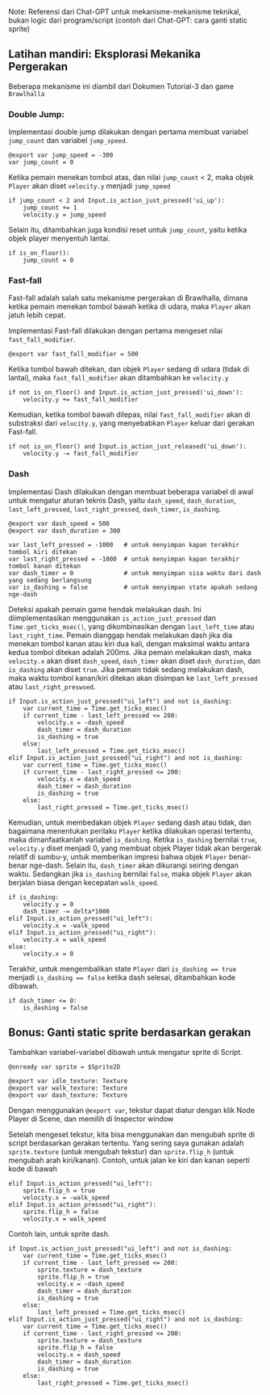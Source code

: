 Note: Referensi dari Chat-GPT untuk mekanisme-mekanisme teknikal, bukan logic dari program/script (contoh dari Chat-GPT: cara ganti static sprite)
## Latihan mandiri: Eksplorasi Mekanika Pergerakan
Beberapa mekanisme ini diambil dari Dokumen Tutorial-3 dan game `Brawlhalla`
### Double Jump:
Implementasi double jump dilakukan dengan pertama membuat variabel `jump_count` dan variabel `jump_speed`.

```
@export var jump_speed = -300
var jump_count = 0
```
Ketika pemain menekan tombol atas, dan nilai `jump_count` < 2, maka objek `Player` akan diset `velocity.y` menjadi `jump_speed`

```
if jump_count < 2 and Input.is_action_just_pressed('ui_up'):
	jump_count += 1
	velocity.y = jump_speed
```
Selain itu, ditambahkan juga kondisi reset untuk `jump_count`, yaitu ketika objek player menyentuh lantai.
```
if is_on_floor():
	jump_count = 0
```

### Fast-fall
Fast-fall adalah salah satu mekanisme pergerakan di Brawlhalla, dimana ketika pemain menekan tombol bawah ketika di udara, maka `Player` akan jatuh lebih cepat.

Implementasi Fast-fall dilakukan dengan pertama mengeset nilai `fast_fall_modifier`.
```
@export var fast_fall_modifier = 500
```
Ketika tombol bawah ditekan, dan objek `Player` sedang di udara (tidak di lantai), maka `fast_fall_modifier` akan ditambahkan ke `velocity.y`
```
if not is_on_floor() and Input.is_action_just_pressed('ui_down'):
    velocity.y += fast_fall_modifier
```
Kemudian, ketika tombol bawah dilepas, nilai `fast_fall_modifier` akan di substraksi dari `velocity.y`, yang menyebabkan `Player` keluar dari gerakan Fast-fall. 
```
if not is_on_floor() and Input.is_action_just_released('ui_down'):
    velocity.y -= fast_fall_modifier
```

### Dash
Implementasi Dash dilakukan dengan membuat beberapa variabel di awal untuk mengatur aturan teknis Dash, yaitu `dash_speed`, `dash_duration`, `last_left_pressed`, `last_right_pressed`, `dash_timer`, `is_dashing`.
```
@export var dash_speed = 500
@export var dash_duration = 300

var last_left_pressed = -1000   # untuk menyimpan kapan terakhir tombol kiri ditekan
var last_right_pressed = -1000  # untuk menyimpan kapan terakhir tombol kanan ditekan
var dash_timer = 0              # untuk menyimpan sisa waktu dari dash yang sedang berlangsung
var is_dashing = false          # untuk menyimpan state apakah sedang nge-dash
```

Deteksi apakah pemain game hendak melakukan dash. Ini diimplementasikan menggunakan `is_action_just_pressed` dan `Time.get_ticks_msec()`, yang dikombinasikan dengan `last_left_time` atau `last_right_time`.
Pemain dianggap hendak melakukan dash jika dia menekan tombol kanan atau kiri dua kali, dengan maksimal waktu antara kedua tombol ditekan adalah 200ms.
Jika pemain melakukan dash, maka `velocity.x` akan diset `dash_speed`, `dash_timer` akan diset `dash_duration`, dan `is_dashing` akan diset `true`.
Jika pemain tidak sedang melakukan dash, maka waktu tombol kanan/kiri ditekan akan disimpan ke `last_left_pressed` atau `last_right_preswsed`.
```
if Input.is_action_just_pressed("ui_left") and not is_dashing:
    var current_time = Time.get_ticks_msec()
    if current_time - last_left_pressed <= 200:
        velocity.x = -dash_speed
        dash_timer = dash_duration
        is_dashing = true
    else:
        last_left_pressed = Time.get_ticks_msec()
elif Input.is_action_just_pressed("ui_right") and not is_dashing:
    var current_time = Time.get_ticks_msec()
    if current_time - last_right_pressed <= 200:
        velocity.x = dash_speed
        dash_timer = dash_duration
        is_dashing = true
    else:
        last_right_pressed = Time.get_ticks_msec()
```

Kemudian, untuk membedakan objek `Player` sedang dash atau tidak, dan bagaimana menentukan perilaku `Player` ketika dilakukan operasi tertentu, maka dimanfaatkanlah variabel `is_dashing`.
Ketika `is_dashing` bernilai `true`, `velocity.y` diset menjadi 0, yang membuat objek Player tidak akan bergerak relatif di sumbu-y, untuk memberikan impresi bahwa objek `Player` benar-benar nge-dash.
Selain itu, `dash_timer` akan dikurangi seiring dengan waktu.
Sedangkan jika `is_dashing` bernilai `false`, maka objek `Player` akan berjalan biasa dengan kecepatan `walk_speed`.
```
if is_dashing:
    velocity.y = 0
    dash_timer -= delta*1000
elif Input.is_action_pressed("ui_left"):
    velocity.x = -walk_speed
elif Input.is_action_pressed("ui_right"):
    velocity.x = walk_speed
else:
    velocity.x = 0
```
Terakhir, untuk mengembalikan state `Player` dari `is_dashing == true` menjadi `is_dashing == false` ketika dash selesai, ditambahkan kode dibawah.
```
if dash_timer <= 0:
    is_dashing = false
```


## Bonus: Ganti static sprite berdasarkan gerakan
Tambahkan variabel-variabel dibawah untuk mengatur sprite di Script.
```
@onready var sprite = $Sprite2D 

@export var idle_texture: Texture
@export var walk_texture: Texture
@export var dash_texture: Texture
```
Dengan menggunakan `@export var`, tekstur dapat diatur dengan klik Node Player di Scene, dan memilih di Inspector window

Setelah mengeset tekstur, kita bisa menggunakan dan mengubah sprite di script berdasarkan gerakan tertentu. 
Yang sering saya gunakan adalah `sprite.texture` (untuk mengubah tekstur) dan `sprite.flip_h` (untuk mengubah arah kiri/kanan). 
Contoh, untuk jalan ke kiri dan kanan seperti kode di bawah
```
elif Input.is_action_pressed("ui_left"):
    sprite.flip_h = true 
    velocity.x = -walk_speed
elif Input.is_action_pressed("ui_right"):
    sprite.flip_h = false
    velocity.x = walk_speed
```
Contoh lain, untuk sprite dash.
```
if Input.is_action_just_pressed("ui_left") and not is_dashing:
    var current_time = Time.get_ticks_msec()
    if current_time - last_left_pressed <= 200:
        sprite.texture = dash_texture
        sprite.flip_h = true
        velocity.x = -dash_speed
        dash_timer = dash_duration
        is_dashing = true
    else:
        last_left_pressed = Time.get_ticks_msec()
elif Input.is_action_just_pressed("ui_right") and not is_dashing:
    var current_time = Time.get_ticks_msec()
    if current_time - last_right_pressed <= 200:
        sprite.texture = dash_texture
        sprite.flip_h = false
        velocity.x = dash_speed
        dash_timer = dash_duration
        is_dashing = true
    else:
        last_right_pressed = Time.get_ticks_msec()
```
